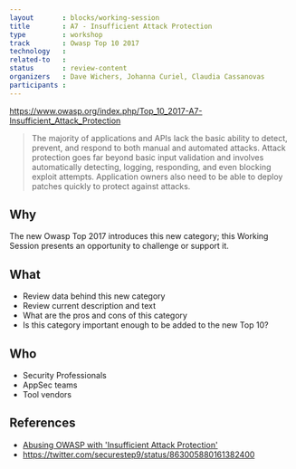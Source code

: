 ```yaml
---
layout       : blocks/working-session
title        : A7 - Insufficient Attack Protection
type         : workshop
track        : Owasp Top 10 2017
technology   :
related-to   :
status       : review-content
organizers   : Dave Wichers, Johanna Curiel, Claudia Cassanovas
participants :
---
```


https://www.owasp.org/index.php/Top_10_2017-A7-Insufficient_Attack_Protection

> The majority of applications and APIs lack the basic ability to detect, prevent, and respond to both manual and automated attacks. Attack protection goes far beyond basic input validation and involves automatically detecting, logging, responding, and even blocking exploit attempts. Application owners also need to be able to deploy patches quickly to protect against attacks.

## Why

The new Owasp Top 2017 introduces this new category; this Working Session presents an opportunity to challenge or support it.

## What

 - Review data behind this new category
 - Review current description and text
 - What are the pros and cons of this category
 - Is this category important enough to be added to the new Top 10?

## Who

 - Security Professionals
 - AppSec teams
 - Tool vendors


## References

 - [Abusing OWASP with 'Insufficient Attack Protection'](http://www.skeletonscribe.net/2017/04/abusing-owasp.html)
 - https://twitter.com/securestep9/status/863005880161382400
